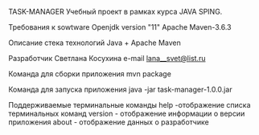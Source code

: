 TASK-MANAGER
  Учебный проект в рамках курса JAVA SPING.

Требования к sowtware
  Openjdk version "11"
  Apache Maven-3.6.3

Описание стека технологий
Java + Apache Maven

Разработчик
Светлана Косухина
e-mail <lana__svet@list.ru>  

Команда для сборки приложения
mvn package

Команда для запуска приложения
java -jar task-manager-1.0.0.jar

Поддерживаемые терминальные команды
help -отображение списка терминальных команд
version - отображение информации о версии приложения
about - отображение данных о разработчике



